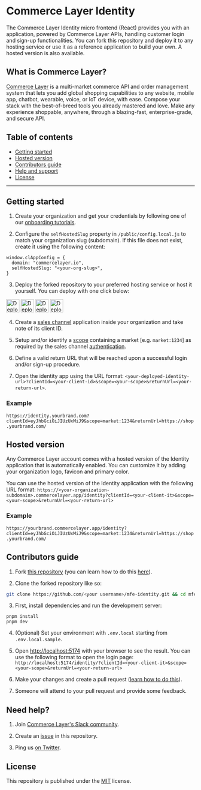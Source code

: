 # Commerce Layer Identity

The Commerce Layer Identity micro frontend (React) provides you with an application, powered by Commerce Layer APIs, handling customer login and sign-up functionalities. You can fork this repository and deploy it to any hosting service or use it as a reference application to build your own. A hosted version is also available.

## What is Commerce Layer?

[Commerce Layer](https://commercelayer.io) is a multi-market commerce API and order management system that lets you add global shopping capabilities to any website, mobile app, chatbot, wearable, voice, or IoT device, with ease. Compose your stack with the best-of-breed tools you already mastered and love. Make any experience shoppable, anywhere, through a blazing-fast, enterprise-grade, and secure API.

## Table of contents

- [Getting started](#getting-started)
- [Hosted version](#hosted-version)
- [Contributors guide](#contributors-guide)
- [Help and support](#need-help)
- [License](#license)

---

## Getting started

1. Create your organization and get your credentials by following one of our [onboarding tutorials](https://docs.commercelayer.io/developers/welcome).

2. Configure the `selfHostedSlug` property in `/public/config.local.js` to match your organization slug (subdomain). If this file does not exist, create it using the following content:

```
window.clAppConfig = {
  domain: "commercelayer.io",
  selfHostedSlug: "<your-org-slug>",
}
```

3. Deploy the forked repository to your preferred hosting service or host it yourself. You can deploy with one click below:

[<img src="https://www.netlify.com/img/deploy/button.svg" alt="Deploy to Netlify" height="35">](https://app.netlify.com/start/deploy?repository=https://github.com/commercelayer/mfe-identity) [<img src="https://vercel.com/button" alt="Deploy to Vercel" height="35">](https://vercel.com/new/clone?repository-url=https://github.com/commercelayer/mfe-identity) [<img src="https://www.herokucdn.com/deploy/button.svg" alt="Deploy to Heroku" height="35">](https://heroku.com/deploy?template=https://github.com/commercelayer/mfe-identity) [<img src="https://www.deploytodo.com/do-btn-blue.svg" alt="Deploy to Digital Ocean" height="35">](https://cloud.digitalocean.com/apps/new?repo=https://github.com/commercelayer/mfe-identity/tree/master)

4. Create a [sales channel](https://docs.commercelayer.io/core/applications#sales-channel) application inside your organization and take note of its client ID.

5. Setup and/or identify a [scope](https://docs.commercelayer.io/core/authentication#authorization-scopes) containing a market [e.g. `market:1234`] as required by the sales channel [authentication](https://docs.commercelayer.io/core/authentication/client-credentials#sales-channel).

6. Define a valid return URL that will be reached upon a successful login and/or sign-up procedure.

7. Open the identity app using the URL format: `<your-deployed-identity-url>?clientId=<your-client-id>&scope=<your-scope>&returnUrl=<your-return-url>`.

### Example

`https://identity.yourbrand.com?clientId=eyJhbGciOiJIUzUxMiJ9&scope=market:1234&returnUrl=https://shop.yourbrand.com/`

## Hosted version

Any Commerce Layer account comes with a hosted version of the Identity application that is automatically enabled. You can customize it by adding your organization logo, favicon and primary color.

You can use the hosted version of the Identity application with the following URL format: `https://<your-organization-subdomain>.commercelayer.app/identity?clientId=<your-client-it>&scope=<your-scope>&returnUrl=<your-return-url>`

### Example

`https://yourbrand.commercelayer.app/identity?clientId=eyJhbGciOiJIUzUxMiJ9&scope=market:1234&returnUrl=https://shop.yourbrand.com/`

## Contributors guide

1. Fork [this repository](https://github.com/commercelayer/mfe-identity) (you can learn how to do this [here](https://help.github.com/articles/fork-a-repo)).

2. Clone the forked repository like so:

```bash
git clone https://github.com/<your username>/mfe-identity.git && cd mfe-identity
```

3. First, install dependencies and run the development server:

```
pnpm install
pnpm dev
```

4. (Optional) Set your environment with `.env.local` starting from `.env.local.sample`.

5. Open [http://localhost:5174](http://localhost:5174) with your browser to see the result. You can use the following format to open the login page: `http://localhost:5174/identity/?clientId=<your-client-it>&scope=<your-scope>&returnUrl=<your-return-url>`

6. Make your changes and create a pull request ([learn how to do this](https://docs.github.com/en/github/collaborating-with-issues-and-pull-requests/creating-a-pull-request)).

7. Someone will attend to your pull request and provide some feedback.

## Need help?

1. Join [Commerce Layer's Slack community](https://slack.commercelayer.app).

2. Create an [issue](https://github.com/commercelayer/mfe-identity/issues) in this repository.

3. Ping us [on Twitter](https://twitter.com/commercelayer).

## License

This repository is published under the [MIT](LICENSE) license.